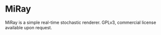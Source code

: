 MiRay
=====
MiRay is a simple real-time stochastic renderer. GPLv3, commercial license available upon request.
